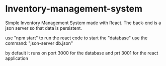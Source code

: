 # Inventory-management-system
Simple Inventory Management System made with React. The back-end is a json server so that data is persistent.

use "npm start" to run the react code
to start the "database" use the command: "json-server db.json"

by default it runs on port 3000 for the database and prt 3001 for the react application
